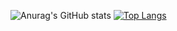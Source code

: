 ![Anurag's GitHub stats](https://github-readme-stats.vercel.app/api?username=GabrielAllba&show_icons=true&theme=radical)
[![Top Langs](https://github-readme-stats.vercel.app/api/top-langs/?username=GabrielAllba&hide_progress=true&theme=radical)](https://github.com/anuraghazra/github-readme-stats)
